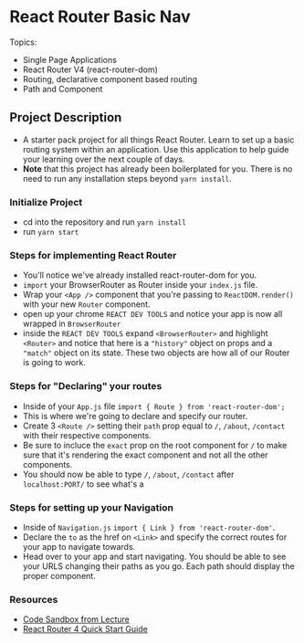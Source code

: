 # React Router Basic Nav

Topics:

-   Single Page Applications
-   React Router V4 (react-router-dom)
-   Routing, declarative component based routing
-   Path and Component

## Project Description

-   A starter pack project for all things React Router. Learn to set up a basic routing system within an application. Use this application to help guide your learning over the next couple of days.
-   **Note** that this project has already been boilerplated for you. There is no need to run any installation steps beyond `yarn install`.

### Initialize Project

-   cd into the repository and run `yarn install`
-   run `yarn start`

### Steps for implementing React Router

-   You'll notice we've already installed react-router-dom for you.
-   `import` your BrowserRouter as Router inside your `index.js` file.
-   Wrap your `<App />` component that you're passing to `ReactDOM.render()` with your new `Router` component.
-   open up your chrome `REACT DEV TOOLS` and notice your app is now all wrapped in `BrowserRouter`
-   inside the `REACT DEV TOOLS` expand `<BrowserRouter>` and highlight `<Router>` and notice that here is a `"history"` object on props and a `"match"` object on its state. These two objects are how all of our Router is going to work.

### Steps for "Declaring" your routes

-   Inside of your `App.js` file `import { Route } from 'react-router-dom';`
-   This is where we're going to declare and specify our router.
-   Create 3 `<Route />` setting their `path` prop equal to `/`, `/about`, `/contact` with their respective components.
-   Be sure to incluce the `exact` prop on the root component for `/` to make sure that it's rendering the exact component and not all the other components.
-   You should now be able to type `/`, `/about`, `/contact` after `localhost:PORT/` to see what's a

### Steps for setting up your Navigation

-   Inside of `Navigation.js` `import { Link } from 'react-router-dom'`.
-   Declare the `to` as the href on `<Link>` and specify the correct routes for your app to navigate towards.
-   Head over to your app and start navigating. You should be able to see your URLS changing their paths as you go. Each path should display the proper component.

### Resources

-   [Code Sandbox from Lecture](https://codesandbox.io/s/n58oqgwmP)
-   [React Router 4 Quick Start Guide](https://reacttraining.com/react-router/web/guides/quick-start)
